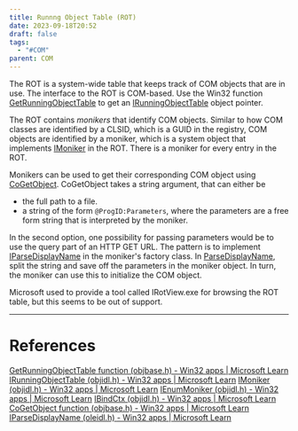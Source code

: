 ```yaml
---
title: Runnng Object Table (ROT)
date: 2023-09-18T20:52
draft: false
tags:
  - "#COM"
parent: COM
---
```

The ROT is a system-wide table that keeps track of COM objects that are in use.  The interface to the ROT is COM-based.  Use the Win32 function [GetRunningObjectTable](https://learn.microsoft.com/en-us/windows/win32/api/objbase/nf-objbase-getrunningobjecttable) to get an [IRunningObjectTable](https://learn.microsoft.com/en-us/windows/win32/api/objidl/nn-objidl-irunningobjecttable) object pointer.

The ROT contains _monikers_ that identify COM objects.  Similar to how COM classes are identified by a CLSID, which is a GUID in the registry, COM objects are identified by a moniker, which is a system object that implements [IMoniker](https://learn.microsoft.com/en-us/windows/win32/api/objidl/nn-objidl-imoniker) in the ROT.  There is a moniker for every entry in the ROT.

Monikers can be used to get their corresponding COM object using [CoGetObject](https://learn.microsoft.com/en-us/windows/win32/api/objbase/nf-objbase-cogetobject).  CoGetObject takes a string argument, that can either be
- the full path to a file.
- a string of the form `@ProgID:Parameters`, where the parameters are a free form string that is interpreted by the moniker.

In the second option, one possibility for passing parameters would be to use the query part of an HTTP GET URL.  The pattern is to implement [IParseDisplayName](https://learn.microsoft.com/en-us/windows/win32/api/oleidl/nn-oleidl-iparsedisplayname) in the moniker's factory class. In [ParseDisplayName](https://learn.microsoft.com/en-us/windows/win32/api/oleidl/nf-oleidl-iparsedisplayname-parsedisplayname), split the string and save off the parameters in the moniker object.  In turn, the moniker can use this to initialize the COM object.

Microsoft used to provide a tool called IRotView.exe for browsing the ROT table, but this seems to be out of support.

---
# References

[GetRunningObjectTable function (objbase.h) - Win32 apps | Microsoft Learn](https://learn.microsoft.com/en-us/windows/win32/api/objbase/nf-objbase-getrunningobjecttable)
[IRunningObjectTable (objidl.h) - Win32 apps | Microsoft Learn](https://learn.microsoft.com/en-us/windows/win32/api/objidl/nn-objidl-irunningobjecttable)
[IMoniker (objidl.h) - Win32 apps | Microsoft Learn](https://learn.microsoft.com/en-us/windows/win32/api/objidl/nn-objidl-imoniker)
[IEnumMoniker (objidl.h) - Win32 apps | Microsoft Learn](https://learn.microsoft.com/en-us/windows/win32/api/objidl/nn-objidl-ienummoniker)
[IBindCtx (objidl.h) - Win32 apps | Microsoft Learn](https://learn.microsoft.com/en-us/windows/win32/api/objidl/nn-objidl-ibindctx)
[CoGetObject function (objbase.h) - Win32 apps | Microsoft Learn](https://learn.microsoft.com/en-us/windows/win32/api/objbase/nf-objbase-cogetobject)
[IParseDisplayName (oleidl.h) - Win32 apps | Microsoft Learn](https://learn.microsoft.com/en-us/windows/win32/api/oleidl/nn-oleidl-iparsedisplayname)
